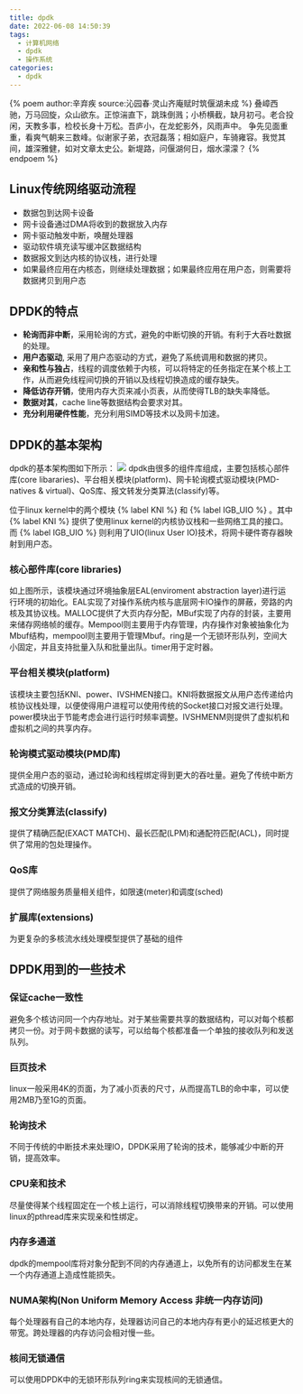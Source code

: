 ```yaml
---
title: dpdk
date: 2022-06-08 14:50:39
tags:
  - 计算机网络
  - dpdk
  - 操作系统
categories:
  - dpdk
---
```

{% poem author:辛弃疾 source:沁园春·灵山齐庵赋时筑偃湖未成 %}
叠嶂西驰，万马回旋，众山欲东。正惊湍直下，跳珠倒溅；小桥横截，缺月初弓。老合投闲，天教多事，检校长身十万松。吾庐小，在龙蛇影外，风雨声中。
争先见面重重，看爽气朝来三数峰。似谢家子弟，衣冠磊落；相如庭户，车骑雍容。我觉其间，雄深雅健，如对文章太史公。新堤路，问偃湖何日，烟水濛濛？
{% endpoem %}
## Linux传统网络驱动流程
 - 数据包到达网卡设备
 - 网卡设备通过DMA将收到的数据放入内存
 - 网卡驱动触发中断，唤醒处理器
 - 驱动软件填充读写缓冲区数据结构
 - 数据报文到达内核的协议栈，进行处理
 - 如果最终应用在内核态，则继续处理数据；如果最终应用在用户态，则需要将数据拷贝到用户态
## DPDK的特点
 - **轮询而非中断**，采用轮询的方式，避免的中断切换的开销。有利于大吞吐数据的处理。
 - **用户态驱动**, 采用了用户态驱动的方式，避免了系统调用和数据的拷贝。
 - **亲和性与独占**，线程的调度依赖于内核，可以将特定的任务指定在某个核上工作，从而避免线程间切换的开销以及线程切换造成的缓存缺失。
 - **降低访存开销**，使用内存大页来减小页表，从而使得TLB的缺失率降低。
 - **数据对其**，cache line等数据结构会要求对其。
 - **充分利用硬件性能**，充分利用SIMD等技术以及网卡加速。
## DPDK的基本架构
dpdk的基本架构图如下所示：
![](https://cdn.jsdelivr.net/gh/Qiu-Weidong/rain/resources/images/dpdk.png)
dpdk由很多的组件库组成，主要包括核心部件库(core libararies)、平台相关模块(platform)、网卡轮询模式驱动模块(PMD-natives & virtual)、QoS库、报文转发分类算法(classify)等。

位于linux kernel中的两个模块 {% label KNI %} 和 {% label IGB_UIO %} 。其中 {% label KNI %} 提供了使用linux kernel的内核协议栈和一些网络工具的接口。而 {% label IGB_UIO %} 则利用了UIO(linux User IO)技术，将网卡硬件寄存器映射到用户态。

### 核心部件库(core libraries)
如上图所示，该模块通过环境抽象层EAL(enviroment abstraction layer)进行运行环境的初始化。EAL实现了对操作系统内核与底层网卡IO操作的屏蔽，旁路的内核及其协议栈。MALLOC提供了大页内存分配，MBuf实现了内存的封装，主要用来储存网络帧的缓存。Mempool则主要用于内存管理，内存操作对象被抽象化为Mbuf结构，mempool则主要用于管理Mbuf。ring是一个无锁环形队列，空间大小固定，并且支持批量入队和批量出队。timer用于定时器。

### 平台相关模块(platform)
该模块主要包括KNI、power、IVSHMEN接口。KNI将数据报文从用户态传递给内核协议栈处理，以便使得用户进程可以使用传统的Socket接口对报文进行处理。power模块出于节能考虑会进行运行时频率调整。IVSHMENM则提供了虚拟机和虚拟机之间的共享内存。

### 轮询模式驱动模块(PMD库)
提供全用户态的驱动，通过轮询和线程绑定得到更大的吞吐量。避免了传统中断方式造成的切换开销。
### 报文分类算法(classify)
提供了精确匹配(EXACT MATCH)、最长匹配(LPM)和通配符匹配(ACL)，同时提供了常用的包处理操作。
### QoS库
提供了网络服务质量相关组件，如限速(meter)和调度(sched)
### 扩展库(extensions)
为更复杂的多核流水线处理模型提供了基础的组件

## DPDK用到的一些技术

### 保证cache一致性
避免多个核访问同一个内存地址。对于某些需要共享的数据结构，可以对每个核都拷贝一份。对于网卡数据的读写，可以给每个核都准备一个单独的接收队列和发送队列。
### 巨页技术
linux一般采用4K的页面，为了减小页表的尺寸，从而提高TLB的命中率，可以使用2MB乃至1G的页面。
### 轮询技术
不同于传统的中断技术来处理IO，DPDK采用了轮询的技术，能够减少中断的开销，提高效率。
### CPU亲和技术
尽量使得某个线程固定在一个核上运行，可以消除线程切换带来的开销。可以使用linux的pthread库来实现亲和性绑定。
### 内存多通道
dpdk的mempool库将对象分配到不同的内存通道上，以免所有的访问都发生在某一个内存通道上造成性能损失。
### NUMA架构(Non Uniform Memory Access 非统一内存访问)
每个处理器有自己的本地内存，处理器访问自己的本地内存有更小的延迟核更大的带宽。跨处理器的内存访问会相对慢一些。
### 核间无锁通信
可以使用DPDK中的无锁环形队列ring来实现核间的无锁通信。

